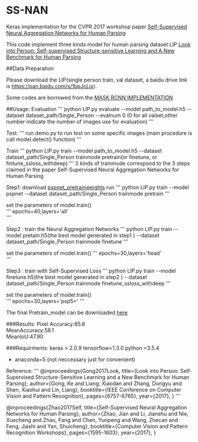 # SS-NAN
Keras implementation for the CVPR 2017 workshop paper [Self-Supervised Neural Aggregation Networks for Human Parsing](http://openaccess.thecvf.com/content_cvpr_2017_workshops/w19/papers/Zhao_Self-Supervised_Neural_Aggregation_CVPR_2017_paper.pdf)

This code implement three kinds model for human parsing dataset LIP [Look into Person: Self-supervised Structure-sensitive Learning and A New Benchmark for Human Parsing](https://arxiv.org/abs/1703.05446)

##Data Preparation

Please download the LIP(single person train, val dataset, a baidu drive link is https://pan.baidu.com/s/1bpJcLjx).

Some codes are borrowed from the [MASK RCNN IMPLEMENTATION](https://github.com/matterport/Mask_RCNN)

##Usage:
Evaluation
'''
python LIP.py evaluate --model path_to_model.h5  --dataset  dataset_path/Single_Person --evalnum 0 (0 for all valset,other number indicate the number of images use for evaluation)
'''

Test:
'''
run demo.py to run test on some specific images (main procedure is call model.detect() function) 
'''

Train
'''
python LIP.py train --model path_to_model.h5  --dataset  dataset_path/Single_Person  trainmode pretrain(or finetune, or fintune_ssloss_withdeep)
'''
3 kinds of trainmode correspond to the 3 steps claimed in the paper Self-Supervised Neural Aggregation Networks for Human Parsing

Step1:
download [pspnet_pretrainweights](https://pan.baidu.com/s/1sloikGH)
run
'''
python LIP.py train --model pspnet  --dataset  dataset_path/Single_Person  trainmode pretrain
'''

set the parameters of model.train()  
'''
epochs=40,layers='all'   
'''

Step2 :
train the Neural Aggregation Networks
'''
python LIP.py train --model pretain.h5(the best model generated in step1 )  --dataset  dataset_path/Single_Person  trainmode 
finetune
'''

set the parameters of model.train() 
'''
epochs=30,layers='head'  
'''

Step3 :
train with Self-Supervised Loss
'''
python LIP.py train --model finetune.h5(the best model generated in step2 )  --dataset  dataset_path/Single_Person  trainmode finetune_ssloss_withdeep
'''

set the parameters of model.train()  
'''
epochs=30,layers='psp5+'
'''

The final Pretrain_model can be downloaded [here](https://pan.baidu.com/s/1nvMMl0P)

###Results:
Pixel Accuracy:85.8   
MeanAccuracy:58.1   
MeanIoU:47.90


###Requirments:
keras > 2.0.9
tensorflow>1.3.0
python =3.5.4
* anaconda=5 (not neccessary just for convenient)

Reference:
'''
@inproceedings{Gong2017Look,
  title={Look into Person: Self-Supervised Structure-Sensitive Learning and a New Benchmark for Human Parsing},
  author={Gong, Ke and Liang, Xiaodan and Zhang, Dongyu and Shen, Xiaohui and Lin, Liang},
  booktitle={IEEE Conference on Computer Vision and Pattern Recognition},
  pages={6757-6765},
  year={2017},
}
'''


@inproceedings{Zhao2017Self,
  title={Self-Supervised Neural Aggregation Networks for Human Parsing},
  author={Zhao, Jian and Li, Jianshu and Nie, Xuecheng and Zhao, Fang and Chen, Yunpeng and Wang, Zhecan and Feng, Jiashi and Yan, Shuicheng},
  booktitle={Computer Vision and Pattern Recognition Workshops},
  pages={1595-1603},
  year={2017},
}
